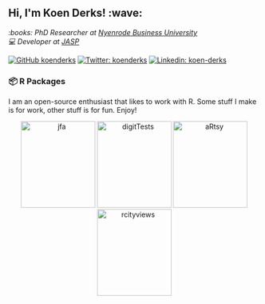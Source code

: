 <h2> Hi, I'm Koen Derks! :wave:</h2>

<p><em>:books: PhD Researcher at <a href="https://www.nyenrode.nl/">Nyenrode Business University</a></br>💻 Developer at <a href="https://www.jasp-stats.org">JASP</a></em></p>

[![GitHub koenderks](https://img.shields.io/github/followers/koenderks?label=follow&style=social)](https://github.com/koenderks)
[![Twitter: koenderks](https://img.shields.io/twitter/follow/koenderks?style=social)](https://twitter.com/koenderks)
[![Linkedin: koen-derks](https://img.shields.io/badge/-koenderks-blue?style=flat-square&logo=Linkedin&logoColor=white&link=https://www.linkedin.com/in/koen-derks/)](https://www.linkedin.com/in/koen-derks/)

### :package: R Packages

I am an open-source enthusiast that likes to work with R. Some stuff I make is for work, other stuff is for fun. Enjoy!

<p align = "center">
  <a href = "https://github.com/koenderks/jfa"><img src='https://github.com/koenderks/jfa/raw/development/man/figures/logo.png' width='149' height='173' alt='jfa'/></a>
  <a href = "https://github.com/koenderks/digitTests"><img src='https://github.com/koenderks/digitTests/raw/development/man/figures/logo.png' width='149' height='173' alt='digitTests'/></a>
<a href = "https://github.com/koenderks/aRtsy"><img src='https://github.com/koenderks/aRtsy/raw/development/man/figures/logo.png' width='149' height='173' alt='aRtsy'/></a>
  <a href = "https://github.com/koenderks/rcityviews"><img src='https://github.com/koenderks/rcityviews/raw/master/man/figures/logo.png' width='149' height='173' alt='rcityviews'/></a> 
</p>
